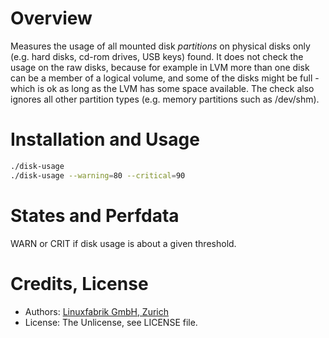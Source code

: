 # Overview

Measures the usage of all mounted disk _partitions_ on physical disks only (e.g. hard disks, cd-rom drives, USB keys) found. It does not check the usage on the raw disks, because for example in LVM more than one disk can be a member of a logical volume, and some of the disks might be full - which is ok as long as the LVM has some space available. The check also ignores all other partition types (e.g. memory partitions such as /dev/shm).


# Installation and Usage

```bash
./disk-usage
./disk-usage --warning=80 --critical=90
```

# States and Perfdata

WARN or CRIT if disk usage is about a given threshold.


# Credits, License

* Authors: [Linuxfabrik GmbH, Zurich](https://www.linuxfabrik.ch)
* License: The Unlicense, see LICENSE file.
